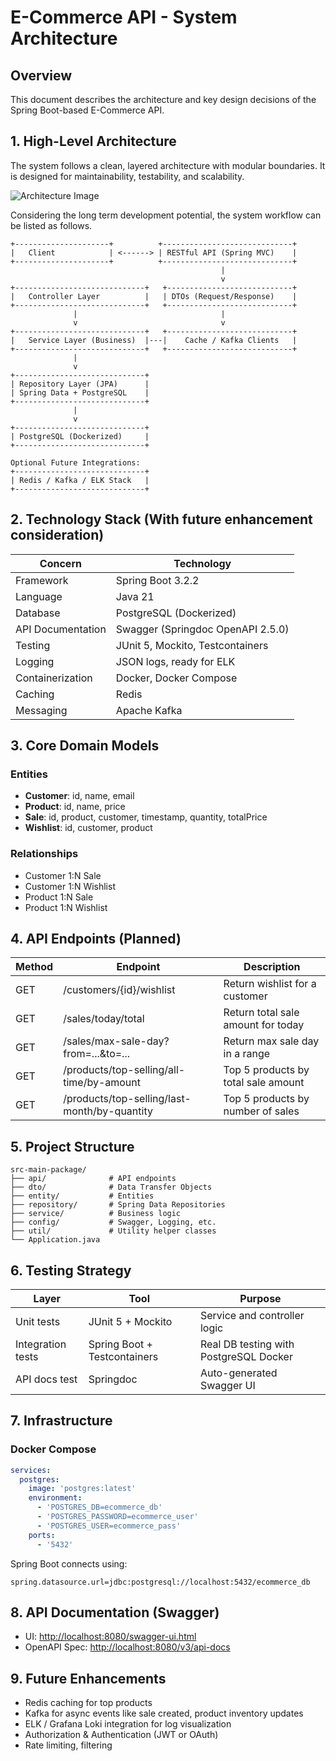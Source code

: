 # E-Commerce API - System Architecture

## Overview

This document describes the architecture and key design decisions of the Spring Boot-based E-Commerce API.

## 1. High-Level Architecture

The system follows a clean, layered architecture with modular boundaries. It is designed for maintainability, testability, and scalability.


![Architecture Image](wsd.jpg)

Considering the long term development potential, the system workflow can be listed as follows.

```
+---------------------+          +-----------------------------+
|   Client            | <------> | RESTful API (Spring MVC)    |
+---------------------+          +-----------------------------+
                                               |
                                               v
+-----------------------------+   +----------------------------+
|   Controller Layer          |   | DTOs (Request/Response)    |
+-----------------------------+   +----------------------------+
              |                                |
              v                                v
+-----------------------------+   +----------------------------+
|   Service Layer (Business)  |---|    Cache / Kafka Clients   |
+-----------------------------+   +----------------------------+
              |
              v
+-----------------------------+
| Repository Layer (JPA)      |
| Spring Data + PostgreSQL    |
+-----------------------------+
              |
              v
+-----------------------------+
| PostgreSQL (Dockerized)     |
+-----------------------------+

Optional Future Integrations:
+-----------------------------+
| Redis / Kafka / ELK Stack   |
+-----------------------------+
```

## 2. Technology Stack (With future enhancement consideration)

| Concern           | Technology                        |
|-------------------|-----------------------------------|
| Framework         | Spring Boot 3.2.2                 |
| Language          | Java 21                           |
| Database          | PostgreSQL (Dockerized)           |
| API Documentation | Swagger (Springdoc OpenAPI 2.5.0) |
| Testing           | JUnit 5, Mockito, Testcontainers  |
| Logging           | JSON logs, ready for ELK          |
| Containerization  | Docker, Docker Compose            |
| Caching           | Redis                             |
| Messaging         | Apache Kafka                      |

## 3. Core Domain Models

### Entities

* **Customer**: id, name, email
* **Product**: id, name, price
* **Sale**: id, product, customer, timestamp, quantity, totalPrice
* **Wishlist**: id, customer, product

### Relationships

* Customer 1\:N Sale
* Customer 1\:N Wishlist
* Product 1\:N Sale
* Product 1\:N Wishlist

## 4. API Endpoints (Planned)

| Method | Endpoint                                     | Description                         |
| ------ |----------------------------------------------| ----------------------------------- |
| GET    | /customers/{id}/wishlist                     | Return wishlist for a customer      |
| GET    | /sales/today/total                           | Return total sale amount for today  |
| GET    | /sales/max-sale-day?from=...\&to=...         | Return max sale day in a range      |
| GET    | /products/top-selling/all-time/by-amount     | Top 5 products by total sale amount |
| GET    | /products/top-selling/last-month/by-quantity | Top 5 products by number of sales   |

## 5. Project Structure

```
src-main-package/
├── api/              # API endpoints
├── dto/              # Data Transfer Objects
├── entity/           # Entities
├── repository/       # Spring Data Repositories
├── service/          # Business logic
├── config/           # Swagger, Logging, etc.
├── util/             # Utility helper classes
└── Application.java
```

## 6. Testing Strategy

| Layer             | Tool                         | Purpose                                |
| ----------------- | ---------------------------- | -------------------------------------- |
| Unit tests        | JUnit 5 + Mockito            | Service and controller logic           |
| Integration tests | Spring Boot + Testcontainers | Real DB testing with PostgreSQL Docker |
| API docs test     | Springdoc                    | Auto-generated Swagger UI              |

## 7. Infrastructure

### Docker Compose

```yaml
services:
  postgres:
    image: 'postgres:latest'
    environment:
      - 'POSTGRES_DB=ecommerce_db'
      - 'POSTGRES_PASSWORD=ecommerce_user'
      - 'POSTGRES_USER=ecommerce_pass'
    ports:
      - '5432'
```

Spring Boot connects using:

```
spring.datasource.url=jdbc:postgresql://localhost:5432/ecommerce_db
```

## 8. API Documentation (Swagger)

* UI: [http://localhost:8080/swagger-ui.html](http://localhost:8080/swagger-ui.html)
* OpenAPI Spec: [http://localhost:8080/v3/api-docs](http://localhost:8080/v3/api-docs)

## 9. Future Enhancements

* Redis caching for top products
* Kafka for async events like sale created, product inventory updates
* ELK / Grafana Loki integration for log visualization
* Authorization & Authentication (JWT or OAuth)
* Rate limiting, filtering
